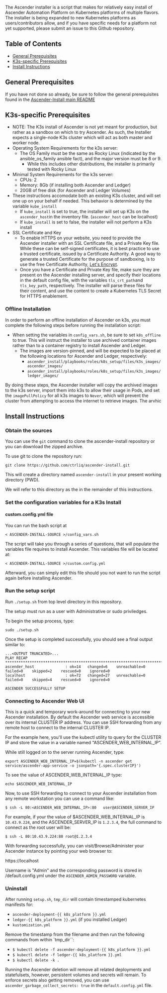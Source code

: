 The Ascender installer is a script that makes for relatively easy
install of Ascender Automation Platform on Kubernetes platforms of
multiple flavors. The installer is being expanded to new Kubernetes
platforms as users/contributors allow, and if you have specific needs
for a platform not yet supported, please submit an issue to this
Github repository.

## Table of Contents

- [General Prerequisites](#general-prerequisites)
- [K3s-specific Prerequisites](#k3s-specific-prerequisites)
- [Install Instructions](#install-instructions)

## General Prerequisites

If you have not done so already, be sure to follow the general
prerequisites found in the [Ascender-Install main
README](../../README.md#general-prerequisites)

## K3s-specific Prerequisites

- NOTE: The K3s install of Ascender is not yet meant for production,
  but rather as a sandbox on which to try Ascender. As such, the
  Installer expects a single-node K3s cluster which will act as both
  master and worker node.
- Operating System Requirements for the k3s server:
  - The OS Family must be the same as Rocky Linux (indicated by the ansible_os_family ansible fact), and the major version must be 8 or 9.
    - While this includes other distributions, the installer is primarily tested with Rocky Linux
- Minimal System Requirements for the k3s server:
  - CPUs: 2
  - Memory: 8Gb (if installing both Ascender and Ledger)
  - 20GB of free disk (for Ascender and Ledger Volumes)
- These instructions accomodate both an existing K3s cluster, and will
  set one up on your behalf if needed. This behavior is determined by
  the variable `kube_install`
  - If `kube_install` is set to true, the installer will set up K3s on
    the `ascender_host`in the inventory file. (`ascender_host` can be
    localhost)
  - If `kube_install` is set to false, the installer will not perform
    a K3s install
- SSL Certificate and Key
  - To enable HTTPS on your website, you need to provide the Ascender
    installer with an SSL Certificate file, and a Private Key
    file. While these can be self-signed certificates, it is best
    practice to use a trusted certificate, issued by a Certificate
    Authority. A good way to generate a trusted Certificate for the
    purpose of sandboxing, is to use the free Certificate Authority,
    [Let's Encrypt](https://letsencrypt.org/getting-started/).
  - Once you have a Certificate and Private Key file, make sure they
    are present on the Ascender installing server, and specify their
    locations in the default config file, with the variables
    `tls_crt_path`and `tls_key_path`, respectively. The installer will
    parse these files for their content, and use the content to create
    a Kubernetes TLS Secret for HTTPS enablement.

### Offline Installation

In order to perform an offline installation of Ascender on k3s, you must complete the following steps before running the installation script:
  - When setting the variables in `config_vars.sh`, be sure to set `k8s_offline` to true. This will instruct the installer to use archived container images rather than to a container registry to install Ascender and Ledger.
    - The images are version-pinned, and will be expected to be placed at the following locations for Ascender and Ledger, respectively:
      - `ascender_install/playbooks/roles/k8s_setup/files/k3s_images/ascender_images/`
      - `ascender_install/playbooks/roles/k8s_setup/files/k3s_images/ledger_images/`

By doing these steps, the Ascender installer will copy the archived images to the k3s server, import them into k3s to allow their usage in Pods, and set the `imagePullPolicy` for all k3s images to `Never`, which will prevent the cluster from attempting to access the internet to retrieve images. The arvhic

## Install Instructions

### Obtain the sources

You can use the `git` command to clone the ascender-install repository or you can download the zipped archive. 

To use git to clone the repository run:

```
git clone https://github.com/ctrliq/ascender-install.git
```
This will create a directory named `ascender-install` in your present working directory (PWD).

We will refer to this directory as the <ASCENDER-INSTALL-SOURCE> in the remainder of this instructions.

### Set the configuration variables for a K3s Install

#### custom.config.yml file

You can run the bash script at 

```
< ASCENDER-INSTALL-SOURCE >/config_vars.sh
```

The script will take you through a series of questions, that will populate the variables file requires to install Ascender. This variables file will be located at:

```
< ASCENDER-INSTALL-SOURCE >/custom.config.yml
```

Afterward, you can simply edit this file should you not want to run the script again before installing Ascender.

### Run the setup script

Run `./setup.sh` from top level directory in this repository.

The setup must run as a user with Administrative or sudo priviledges.  

To begin the setup process, type:

```
sudo ./setup.sh
```

Once the setup is completed successfully, you should see a final output similar to:

```
...<OUTPUT TRUNCATED>...
PLAY RECAP *************************************************************************************************************************
ascender_host              : ok=14   changed=6    unreachable=0    failed=0    skipped=2    rescued=0    ignored=0
localhost                  : ok=72   changed=27   unreachable=0    failed=0    skipped=4    rescued=0    ignored=0

ASCENDER SUCCESSFULLY SETUP
```


### Connecting to Ascender Web UI

This is a quick and temporary work-around for connecting to your new Ascender installation. 
By default the Ascender web service is accessible over its internal CLUSTER IP address. 
You can use SSH forwarding from any remote host to connect to the internal CLUSTER IP.

For the example here, you'll use the kubectl utility to query for the CLUSTER IP and store the value in a variable named "ASCENDER_WEB_INTERNAL_IP". 

While still logged on to the server running Ascender, type:

```
export ASCENDER_WEB_INTERNAL_IP=$(kubectl -n ascender get service/ascender-app-service -o jsonpath='{.spec.clusterIP}')
```

To see the value of ASCENDER_WEB_INTERNAL_IP type:

```
echo $ASCENDER_WEB_INTERNAL_IP
```

Now, to use SSH forwarding to connect to your Ascender installation from any remote workstation you can use a command like:

```
$ ssh -L 80:<ASCENDER_WEB_INTERNAL_IP>:80   user@ASCENDER_SERVER_IP
```

For example, if your the value of $ASCENDER_WEB_INTERNAL_IP is `10.43.9.224`, and the ASCENDER_SERVER_IP is `1.2.3.4`, the full command to connect as the root user will be:

```
$ ssh -L 80:10.43.9.224:80 root@1.2.3.4
```

With forwarding successfully, you can visit/Browse/Administer your Ascender instance by pointing your web browser to:

https://localhost


Username is "Admin" and the corresponding password is stored in <ASCENDER-INSTALL-SOURCE>/default.config.yml under the `ASCENDER_ADMIN_PASSWORD` variable.

### Uninstall

After running `setup.sh`, `tmp_dir` will contain timestamped kubernetes manifests for:

- `ascender-deployment-{{ k8s_platform }}.yml`
- `ledger-{{ k8s_platform }}.yml` (if you installed Ledger)
- `kustomization.yml`

Remove the timestamp from the filename and then run the following
commands from within `tmp_dir``:

- `$ kubectl delete -f ascender-deployment-{{ k8s_platform }}.yml`
- `$ kubectl delete -f ledger-{{ k8s_platform }}.yml`
- `$ kubectl delete -k .`

Running the Ascender deletion will remove all related deployments and
statefulsets, however, persistent volumes and secrets will remain. To
enforce secrets also getting removed, you can use
`ascender_garbage_collect_secrets: true` in the `default.config.yml`
file.

